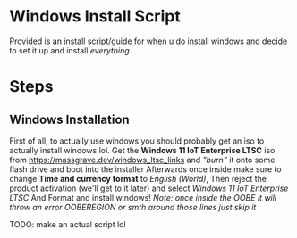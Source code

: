# Windows Install Script

Provided is an install script/guide for when u do install windows and decide to set it up and install _everything_

# Steps

## Windows Installation

First of all, to actually use windows you should probably get an iso to actually install windows lol.
Get the __Windows 11 IoT Enterprise LTSC__ iso from <https://massgrave.dev/windows_ltsc_links> and _"burn"_ it onto some flash drive and boot into the installer
Afterwards once inside make sure to change __Time and currency format__ to _English (World)_,
Then reject the product activation (we'll get to it later) and select _Windows 11 IoT Enterprise LTSC_
And Format and install windows!
_Note: once inside the OOBE it will throw an error OOBEREGION or smth around those lines just skip it_

TODO: make an actual script lol
